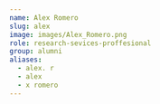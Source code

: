 ```yaml
---
name: Alex Romero
slug: alex
image: images/Alex_Romero.png
role: research-sevices-proffesional
group: alumni
aliases:
  - alex. r
  - alex
  - x romero
---
```




